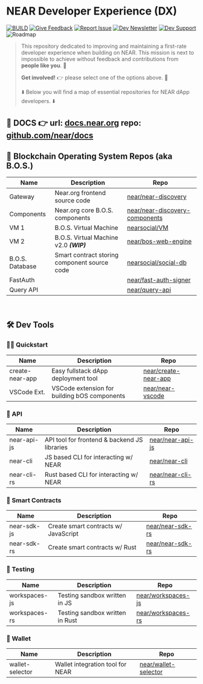 # NEAR Developer Experience (DX)

[![BUILD](https://img.shields.io/badge/BUILD-03BE09)](https://docs.near.org/bos/)
[![Give Feedback](https://img.shields.io/badge/Give_Feedback-F9F502)](https://github.com/near/DX/issues/new/choose)
[![Report Issue](https://img.shields.io/badge/Report_Issue-BE0303)](https://github.com/near/DX/issues/new?assignees=&labels=&projects=&template=%F0%9F%90%9E-bug-report.md&title=[BUG])
[![Dev Newsletter](https://img.shields.io/badge/Developer_Newsletter-0087E5)](https://forms.gle/RWQceqPPhN1i8gdb8)
[![Dev Support](https://img.shields.io/badge/Dev_Support-white.svg?logo=stackoverflow)](https://stackoverflow.com/questions/tagged/nearprotocol)
![Roadmap](https://img.shields.io/badge/Roadmap_(soon!)-purple)

> This repository dedicated to improving and maintaining a first-rate developer experience when building on NEAR. This mission is next to impossible to achieve without feedback and contributions from **people like you**. 🫵
>
> **Get involved!** 👉 please select one of the options above. 🙏
>
> ⬇️ Below you will find a map of essential repositories for NEAR dApp developers. ⬇️

## 📂 DOCS 👉 url: [docs.near.org](https://docs.near.org) repo: [github.com/near/docs](https://github.com/near/docs)

## 🚀 Blockchain Operating System Repos (aka B.O.S.)

| Name      | Description | Repo |
| ----------- | ----------- | --- |
| Gateway     | Near.org frontend source code  |[near/near-discovery](https://github.com/near/near-discovery)|
| Components | Near.org core B.O.S. components | [near/near-discovery-components](https://github.com/near/near-discovery-components)
| VM 1   | B.O.S. Virtual Machine  | [nearsocial/VM](https://github.com/NearSocial/VM) |
| VM 2 | B.O.S. Virtual Machine v2.0 ***(WIP)*** | [near/bos-web-engine](https://github.com/near/bos-web-engine) |
| B.O.S. Database | Smart contract storing component source code | [nearsocial/social-db](https://github.com/NearSocial/social-db)
| FastAuth | |[near/fast-auth-signer](https://github.com/near/fast-auth-signer)|
| Query API | |[near/query-api](https://github.com/near/queryapi)|

<br/>

## 🛠️ Dev Tools

### 🧑‍💻 Quickstart
| Name      | Description | Repo |
| ----------- | ----------- | --- |
| create-near-app | Easy fullstack dApp deployment tool |[near/create-near-app](https://github.com/near/create-near-app)|
| VSCode Ext. | VSCode extension for building bOS components | [near/near-vscode](https://github.com/near/near-vscode) |

### 🔌 API 
| Name      | Description | Repo |
| ----------- | ----------- | --- |
| near-api-js | API tool for frontend & backend JS libraries |[near/near-api-js](https://github.com/near)|
| near-cli | JS based CLI for interacting w/ NEAR | [near/near-cli](https://github.com/near/near-cli)|
| near-cli-rs| Rust based CLI for interacting w/ NEAR | [near/near-cli-rs](https://github.com/near/near-cli-rs)

### 📝 Smart Contracts
| Name      | Description | Repo |
| ----------- | ----------- | --- |
| near-sdk-js|Create smart contracts w/ JavaScript | [near/near-sdk-rs](https://github.com/near/near-sdk-rs)|
| near-sdk-rs|Create smart contracts w/ Rust | [near/near-sdk-rs](https://github.com/near/near-sdk-rs)|

### 🧪 Testing
| Name      | Description | Repo |
| ----------- | ----------- | --- |
| workspaces-js| Testing sandbox written in JS  |[near/workspaces-js](https://github.com/near/workspaces-js)|
| workspaces-rs| Testing sandbox written in Rust |[near/workspaces-rs](https://github.com/near/workspaces-rs)|

### 🔑 Wallet
| Name      | Description | Repo |
| ----------- | ----------- | --- |
| wallet-selector |Wallet integration tool for NEAR|[near/wallet-selector](https://github.com/near/wallet-selector)|

</br>
